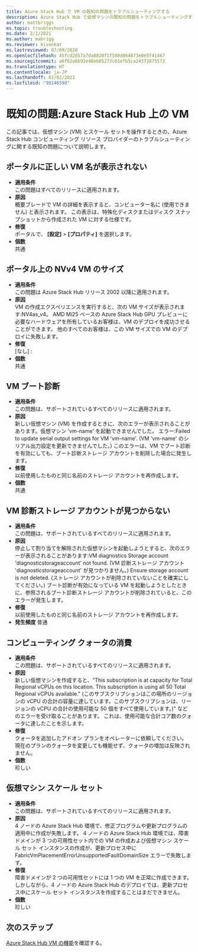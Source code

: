 ```yaml
---
title: Azure Stack Hub で VM の既知の問題をトラブルシューティングする
description: Azure Stack Hub で仮想マシンの既知の問題をトラブルシューティングする方法について説明します。
author: mattbriggs
ms.topic: troubleshooting
ms.date: 2/1/2021
ms.author: mabrigg
ms.reviewer: kivenkat
ms.lastreviewed: 07/09/2020
ms.openlocfilehash: 45fcd2857a7da8820f1f588d864873e0e5f41467
ms.sourcegitcommit: a6f62a6693e48eb05272c01efb5ca24372875173
ms.translationtype: HT
ms.contentlocale: ja-JP
ms.lasthandoff: 02/02/2021
ms.locfileid: "99246590"
---
```

# <a name="known-issues-vms-on-azure-stack-hub"></a>既知の問題:Azure Stack Hub 上の VM

この記事では、仮想マシン (VM) とスケール セットを操作するときの、Azure Stack Hub コンピューティング リソース プロバイダーのトラブルシューティングに関する既知の問題について説明します。

## <a name="portal-doesnt-show-correct-vm-name"></a>ポータルに正しい VM 名が表示されない
- **適用条件**  
    この問題はすべてのリリースに適用されます。  
- **原因**  
    概要ブレードで VM の詳細を表示すると、コンピューター名に (使用できません) と表示されます。 この表示は、特殊化ディスクまたはディスク スナップショットから作成された VM に対する仕様です。  
- **修復**  
    ポータルで、 **[設定]**  >  **[プロパティ]** を選択します。
- **個数**  
    共通  

## <a name="nvv4-vm-size-on-portal"></a>ポータル上の NVv4 VM のサイズ
- **適用条件**  
    この問題は Azure Stack Hub リリース 2002 以降に適用されます。  
- **原因**  
    VM の作成エクスペリエンスを実行すると、次の VM サイズが表示されます:NV4as_v4。 AMD Mi25 ベースの Azure Stack Hub GPU プレビューに必要なハードウェアを所有しているお客様は、VM のデプロイを成功させることができます。 他のすべてのお客様は、この VM サイズでの VM のデプロイに失敗します。  
- **修復**  
    [なし] :  
- **個数**  
    共通  

## <a name="vm-boot-diagnostics"></a>VM ブート診断
- **適用条件**  
    この問題は、サポートされているすべてのリリースに適用されます。  
- **原因**  
    新しい仮想マシン (VM) を作成するときに、次のエラーが表示されることがあります。仮想マシン 'vm-name' を起動できませんでした。 エラー:Failed to update serial output settings for VM 'vm-name'. (VM 'vm-name' のシリアル出力設定を更新できませんでした。) このエラーは、VM でブート診断を有効にしても、ブート診断ストレージ アカウントを削除した場合に発生します。  
- **修復**  
    以前使用したものと同じ名前のストレージ アカウントを再作成します。
- **個数**  
    共通  

## <a name="vm-diagnostics-storage-account-not-found"></a>VM 診断ストレージ アカウントが見つからない
- **適用条件**  
    この問題は、サポートされているすべてのリリースに適用されます。  
- **原因**  
    停止して割り当てを解除された仮想マシンを起動しようとすると、次のエラーが表示されることがあります:VM diagnostics Storage account 'diagnosticstorageaccount' not found. (VM 診断ストレージ アカウント 'diagnosticstorageaccount' が見つかりません。) Ensure storage account is not deleted. (ストレージ アカウントが削除されていないことを確実にしてください。) ブート診断が有効になっている VM を起動しようとしたときに、参照されるブート診断ストレージ アカウントが削除されていると、このエラーが発生します。  
- **修復**  
    以前使用したものと同じ名前のストレージ アカウントを再作成します。  
- **発生頻度** 普通  

## <a name="consumed-compute-quota"></a>コンピューティング クォータの消費
- **適用条件**  
    この問題は、サポートされているすべてのリリースに適用されます。  
- **原因**   
    新しい仮想マシンを作成すると、"This subscription is at capacity for Total Regional vCPUs on this location. This subscription is using all 50 Total Regional vCPUs available." (このサブスクリプションはこの場所のリージョンの vCPU の合計の容量に達しています。このサブスクリプションは、リージョンの vCPU の合計の使用可能な 50 個をすべて使用しています。)" などのエラーを受け取ることがあります。 これは、使用可能な合計コア数のクォータに達したことを示します。  
- **修復**  
    クォータを追加したアドオン プランをオペレーターに依頼してください。 現在のプランのクォータを変更しても機能せず、クォータの増加は反映されません。
- **個数**  
    珍しい  

## <a name="virtual-machine-scale-set"></a>仮想マシン スケール セット

-  **適用条件**  
    この問題は、サポートされているすべてのリリースに適用されます。  
- **原因**  
    4 ノードの Azure Stack Hub 環境で、修正プログラムや更新プログラムの適用中に作成が失敗します。 4 ノードの Azure Stack Hub 環境では、障害ドメインが 3 つの可用性セット内での VM の作成および仮想マシン スケール セット インスタンスの作成が、更新プロセス中に FabricVmPlacementErrorUnsupportedFaultDomainSize エラーで失敗します。  
- **修復**  
    障害ドメインが 2 つの可用性セットには 1 つの VM を正常に作成できます。 しかしながら、4 ノードの Azure Stack Hub のデプロイでは、更新プロセス中にスケール セット インスタンスを作成することはまだできません。  
- **個数**  
    珍しい  

## <a name="next-steps"></a>次のステップ

[Azure Stack Hub VM の機能](azure-stack-vm-considerations.md)を確認する。
